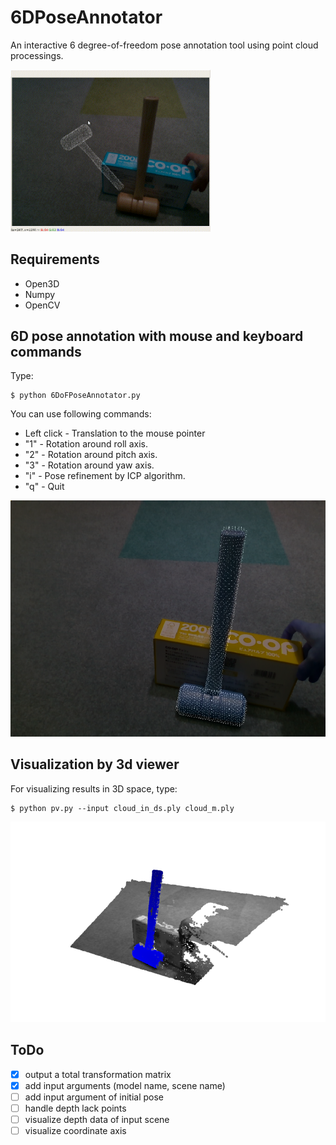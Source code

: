 # 6DPoseAnnotator

An interactive 6 degree-of-freedom pose annotation tool using point cloud processings.

<img src="./data/6DoFAnnotation.gif" width="320px">

## Requirements
- Open3D
- Numpy
- OpenCV

## 6D pose annotation with mouse and keyboard commands

Type:
```
$ python 6DoFPoseAnnotator.py
```

You can use following commands: 

- Left click - Translation to the mouse pointer
- "1" - Rotation around roll axis.
- "2" - Rotation around pitch axis.
- "3" - Rotation around yaw axis.
- "i" - Pose refinement by ICP algorithm.
- "q" - Quit

![2DView](./data/screenshot_2d_view.png)

## Visualization by 3d viewer

For visualizing results in 3D space, type:
```
$ python pv.py --input cloud_in_ds.ply cloud_m.ply
```

![3DView](./data/screenshot_3d_view.png)

## ToDo

- [x] output a total transformation matrix
- [x] add input arguments (model name, scene name)
- [ ] add input argument of initial pose
- [ ] handle depth lack points 
- [ ] visualize depth data of input scene
- [ ] visualize coordinate axis